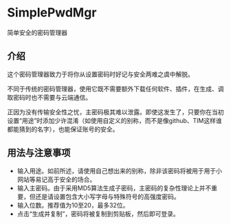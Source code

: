 # SimplePwdMgr
简单安全的密码管理器

## 介绍

这个密码管理器致力于将你从设置密码时好记与安全两难之虞中解脱。

不同于传统的密码管理器，使用它既不需要额外下载任何软件、插件，在生成、调取密码时也不需要与云端通信。

正因为没有传输安全性之忧，主密码极其难以泄露。即使这发生了，只要你在当初设置“用途”时添加少许混淆（如使用自定义的别称，而不是像github、TIM这样谁都能猜到的名字），也能保证账号的安全。

## 用法与注意事项

* 输入用途。如前所述，请使用自己想出来的别称，除非该密码将被用于用于小网站等易记高于安全的场合。
* 输入主密码。由于采用MD5算法生成子密码，主密码的复杂性理论上并不重要，但还是请设置包含大小写字母与特殊符号的高强度密码。
* 输入位数。推荐值为10至20，最多32位。
* 点击“生成并复制”，密码将被复制到剪贴板，然后即可登录。
